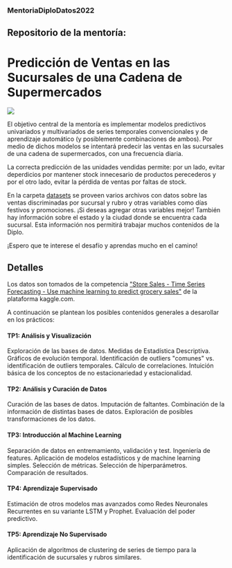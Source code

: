 ### MentoriaDiploDatos2022

## Repositorio de la mentoría: 

# Predicción de Ventas en las Sucursales de una Cadena de Supermercados


![](https://github.com/sergiobuzzi/MentoriaDiplodatos2022/blob/master/images.jpg)

El objetivo central de la mentoría es implementar modelos predictivos univariados y multivariados de series temporales convencionales y de aprendizaje automático (y posiblemente combinaciones de ambos). Por medio de dichos modelos se intentará predecir las ventas en las sucursales de una cadena de supermercados, con una frecuencia diaria.

La correcta predicción de las unidades vendidas permite: por un lado, evitar deperdicios por mantener stock innecesario de productos perecederos y por el otro lado, evitar la pérdida de ventas por faltas de stock.

En la carpeta [datasets](https://github.com/sergiobuzzi/MentoriaDiplodatos2022/blob/master/datasets) se proveen varios archivos con datos sobre las ventas discriminadas por sucursal y rubro y otras variables como días festivos y promociones. ¡Si deseas agregar otras variables mejor! También hay información sobre el estado y la ciudad donde se encuentra cada sucursal. Esta información nos permitirá trabajar muchos contenidos de la Diplo.

¡Espero que te interese el desafío y aprendas mucho en el camino!

## Detalles

Los datos son tomados de la competencia ["Store Sales - Time Series Forecasting - Use machine learning to predict grocery sales"](https://www.kaggle.com/competitions/store-sales-time-series-forecasting) de la plataforma kaggle.com.

A continuación se plantean los posibles contenidos generales a desarollar en los prácticos:

#### TP1: Análisis y Visualización

Exploración de las bases de datos. Medidas de Estadística Descriptiva. Gráficos de evolución temporal. Identificación de outliers "comunes" vs. identificación de outliers temporales. Cálculo de correlaciones. Intuición básica de los conceptos de no estacionariedad y estacionalidad.

#### TP2: Análisis y Curación de Datos

Curación de las bases de datos. Imputación de faltantes. Combinación de la información de distintas bases de datos. Exploración de posibles transformaciones de los datos.

#### TP3: Introducción al Machine Learning

Separación de datos en entremamiento, validación y test.  Ingeniería de features. Aplicación de modelos estadísticos y de machine learning simples. Selección de métricas. Selección de hiperparámetros. Comparación de resultados.

#### TP4: Aprendizaje Supervisado

Estimación de otros modelos mas avanzados como Redes Neuronales Recurrentes en su variante LSTM y Prophet. Evaluación del poder predictivo.

#### TP5: Aprendizaje No Supervisado

Aplicación de algoritmos de clustering de series de tiempo para la identificación de sucursales y rubros similares.




